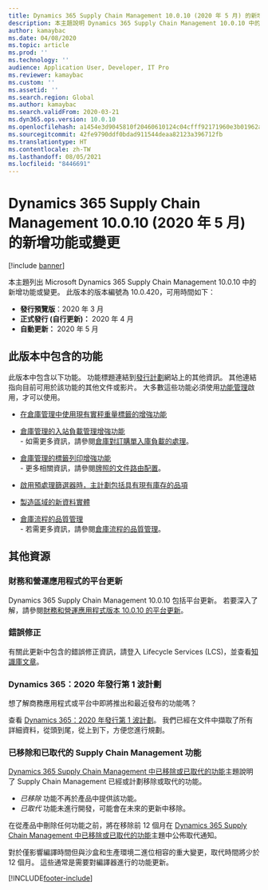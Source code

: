 ```yaml
---
title: Dynamics 365 Supply Chain Management 10.0.10 (2020 年 5 月) 的新增功能或變更
description: 本主題說明 Dynamics 365 Supply Chain Management 10.0.10 中的新增功能或變更。
author: kamaybac
ms.date: 04/08/2020
ms.topic: article
ms.prod: ''
ms.technology: ''
audience: Application User, Developer, IT Pro
ms.reviewer: kamaybac
ms.custom: ''
ms.assetid: ''
ms.search.region: Global
ms.author: kamaybac
ms.search.validFrom: 2020-03-21
ms.dyn365.ops.version: 10.0.10
ms.openlocfilehash: a1454e3d9045810f20460610124c04cfff92171960e3b01962a1332b78191d71
ms.sourcegitcommit: 42fe9790ddf0bdad911544deaa82123a396712fb
ms.translationtype: HT
ms.contentlocale: zh-TW
ms.lasthandoff: 08/05/2021
ms.locfileid: "8446691"
---
```

# <a name="whats-new-or-changed-in-dynamics-365-supply-chain-management-10010-may-2020"></a>Dynamics 365 Supply Chain Management 10.0.10 (2020 年 5 月) 的新增功能或變更

[!include [banner](../includes/banner.md)]

本主題列出 Microsoft Dynamics 365 Supply Chain Management 10.0.10 中的新增功能或變更。 此版本的版本編號為 10.0.420，可用時間如下：

- **發行預覽版**：2020 年 3 月
- **正式發行 (自行更新)：** 2020 年 4 月
- **自動更新：** 2020 年 5 月

## <a name="features-included-in-this-release"></a>此版本中包含的功能

此版本中包含以下功能。 功能標題連結到[發行計劃](/dynamics365/release-plans/)網站上的其他資訊。 其他連結指向目前可用於該功能的其他文件或影片。 大多數這些功能必須使用[功能管理](../../fin-ops-core/fin-ops/get-started/feature-management/feature-management-overview.md)啟用，才可以使用。

- [在倉庫管理中使用現有實秤重量標籤的增強功能](/dynamics365-release-plan/2020wave1/dynamics365-supply-chain-management/enhancement-use-existing-catch-weight-tags-warehouse-management)

- [倉庫管理的入站負載管理增強功能](/dynamics365-release-plan/2020wave1/dynamics365-supply-chain-management/warehouse-management-inbound-load-management-enhancement)<br> - 如需更多資訊，請參閱[倉庫對訂購單入庫負載的處理](../warehousing/inbound-load-handling.md)。

- [倉庫管理的標籤列印增強功能](/dynamics365-release-plan/2020wave1/dynamics365-supply-chain-management/label-printing-enhancements-warehouse-management)<br> - 更多相關資訊，請參閱[牌照的文件路由配置](../warehousing/document-routing-layout-for-license-plates.md)。

- [啟用預處理篩選器時，主計劃包括具有現有庫存的品項](/dynamics365-release-plan/2020wave1/dynamics365-supply-chain-management/master-planning-include-items-on-hand-when-pre-processing-filters-are-enabled)

- [製造區域的新資料實體](/dynamics365-release-plan/2020wave1/dynamics365-supply-chain-management/new-data-entities-manufacturing-area)

- [倉庫流程的品質管理](/dynamics365-release-plan/2019wave2/dynamics365-supply-chain-management/quality-management-warehouse-processes)<br> - 若需更多資訊，請參閱[倉庫流程的品質管理](../inventory/quality-management-for-warehouses-processes.md)。

## <a name="additional-resources"></a>其他資源

### <a name="platform-updates-for-finance-and-operations-apps"></a>財務和營運應用程式的平台更新

Dynamics 365 Supply Chain Management 10.0.10 包括平台更新。 若要深入了解，請參閱[財務和營運應用程式版本 10.0.10 的平台更新](../../fin-ops-core/dev-itpro/get-started/whats-new-platform-update-34.md)。

### <a name="bug-fixes"></a>錯誤修正

有關此更新中包含的錯誤修正資訊，請登入 Lifecycle Services (LCS)，並查看[知識庫文章](https://fix.lcs.dynamics.com/Issue/Details?bugId=424137&dbType=3&qc=bf63d49dcc96e51eb42ac1dd66c6c5e5d7548f1e176f729e324ea3353b9860cb)。

### <a name="dynamics-365-2020-release-wave-1-plan"></a>Dynamics 365：2020 年發行第 1 波計劃

想了解商務應用程式或平台中即將推出和最近發布的功能嗎？

查看 [Dynamics 365：2020 年發行第 1 波計劃](/dynamics365-release-plan/2020wave1/index)。 我們已經在文件中擷取了所有詳細資料，從頭到尾，從上到下，方便您進行規劃。

### <a name="removed-and-deprecated-supply-chain-management-features"></a>已移除和已取代的 Supply Chain Management 功能

[Dynamics 365 Supply Chain Management 中已移除或已取代的功能](removed-deprecated-features-scm-updates.md)主題說明了 Supply Chain Management 已經或計劃移除或取代的功能。

- *已移除* 功能不再於產品中提供該功能。
- *已取代* 功能未進行開發，可能會在未來的更新中移除。

在從產品中刪除任何功能之前，將在移除前 12 個月在 [Dynamics 365 Supply Chain Management 中已移除或已取代的功能](removed-deprecated-features-scm-updates.md)主題中公佈取代通知。

對於僅影響編譯時間但與沙盒和生產環境二進位相容的重大變更，取代時間將少於 12 個月。 這些通常是需要對編譯器進行的功能更新。


[!INCLUDE[footer-include](../../includes/footer-banner.md)]
